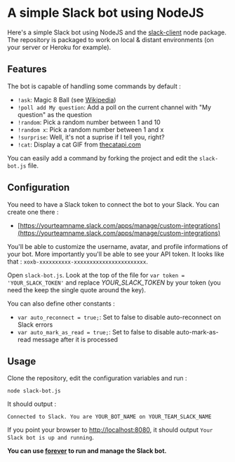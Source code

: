 # A simple Slack bot using NodeJS

Here's a simple Slack bot using NodeJS and the [slack-client](https://github.com/slackhq/node-slack-client) node package. The repository is packaged to work on local & distant environments (on your server or Heroku for example).

## Features

The bot is capable of handling some commands by default :

* `!ask`: Magic 8 Ball (see [Wikipedia](https://en.wikipedia.org/wiki/Magic_8-Ball))
* `!poll add My question`: Add a poll on the current channel with "My question" as the question
* `!random`: Pick a random number between 1 and 10
* `!random x`: Pick a random number between 1 and x
* `!surprise`: Well, it's not a suprise if I tell you, right?
* `!cat`: Display a cat GIF from [thecatapi.com](http://thecatapi.com/)

You can easily add a command by forking the project and edit the `slack-bot.js` file.

## Configuration

You need to have a Slack token to connect the bot to your Slack. You can create one there : 
* [https://yourteamname.slack.com/apps/manage/custom-integrations](https://yourteamname.slack.com/apps/manage/custom-integrations)

You'll be able to customize the username, avatar, and profile informations of your bot. More importantly you'll be able to see your API token. It looks like that : `xoxb-xxxxxxxxxx-xxxxxxxxxxxxxxxxxxxxxxx`.

Open `slack-bot.js`. Look at the top of the file for `var token = 'YOUR_SLACK_TOKEN'` and replace *YOUR_SLACK_TOKEN* by your token (you need the keep the single quote around the key).

You can also define other constants : 

* `var auto_reconnect = true;`: Set to false to disable auto-reconnect on Slack errors
* `var auto_mark_as_read = true;`: Set to false to disable auto-mark-as-read message after it is processed

## Usage

Clone the repository, edit the configuration variables and run :

```
node slack-bot.js
```

It should output : 

```
Connected to Slack. You are YOUR_BOT_NAME on YOUR_TEAM_SLACK_NAME
```

If you point your browser to [http://localhost:8080](http://localhost:8080), it should output `Your Slack bot is up and running`.

**You can use [forever](https://github.com/foreverjs/forever) to run and manage the Slack bot.**

